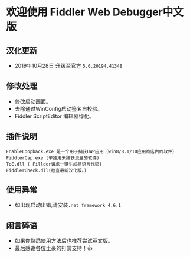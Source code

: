 # 欢迎使用 Fiddler Web Debugger中文版
## 汉化更新
 + 2019年10月28日 升级至官方 `5.0.20194.41348`
 
## 修改处理
 + 修改启动画面。
 + 去除通过WinConfig启动签名自校验。
 + Fiddler ScriptEditor 编辑器绿化。
## 插件说明
~~~
EnableLoopback.exe 是一个用于捕获UWP应用（win8/8.1/10应用商店内的软件）
FiddlerCap.exe (单独用来捕获流量的软件)
ToE.dll ( Fillder请求一键生成易语言代码)
FiddlerCheck.dll(检查最新汉化版。)
 ~~~
## 使用异常
+ 如出现启动出错,请安装`.net framework 4.6.1`
## 闲言碎语
+ 如果你熟悉使用方法后也推荐尝试英文版。
+ 最后感谢各位土豪的打赏支持！👍